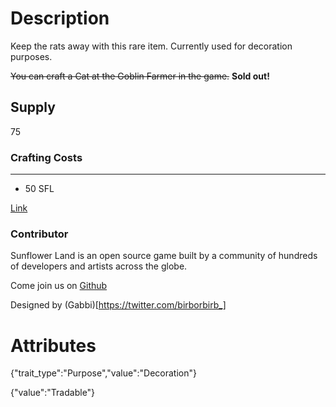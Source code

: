 # Description

Keep the rats away with this rare item. Currently used for decoration purposes.

~~You can craft a Cat at the Goblin Farmer in the game.~~ **Sold out!**

## Supply

75

### Crafting Costs

---

- 50 SFL

[Link](https://docs.sunflower-land.com/player-guides/rare-and-limited-items#decorations)

### Contributor

Sunflower Land is an open source game built by a community of hundreds of developers and artists across the globe.

Come join us on [Github](https://github.com/sunflower-land/sunflower-land)

Designed by (Gabbi)[https://twitter.com/birborbirb_]

# Attributes

{"trait_type":"Purpose","value":"Decoration"}

{"value":"Tradable"}
